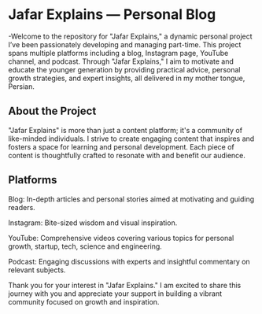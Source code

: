 <!-- welcome message -->
<h1>Jafar Explains — Personal Blog</h1>

-Welcome to the repository for "Jafar Explains," a dynamic personal project I’ve been passionately developing and managing part-time. This project spans multiple platforms including a blog, Instagram page, YouTube channel, and podcast. Through "Jafar Explains," I aim to motivate and educate the younger generation by providing practical advice, personal growth strategies, and expert insights, all delivered in my mother tongue, Persian.

<h2>About the Project</h2>

"Jafar Explains" is more than just a content platform; it's a community of like-minded individuals. I strive to create engaging content that inspires and fosters a space for learning and personal development. Each piece of content is thoughtfully crafted to resonate with and benefit our audience.

<h2>Platforms</h2>

Blog: In-depth articles and personal stories aimed at motivating and guiding readers.

Instagram: Bite-sized wisdom and visual inspiration.

YouTube: Comprehensive videos covering various topics for personal growth, startup, tech, science and engineering.

Podcast: Engaging discussions with experts and insightful commentary on relevant subjects.


Thank you for your interest in "Jafar Explains." I am excited to share this journey with you and appreciate your support in building a vibrant community focused on growth and inspiration.

